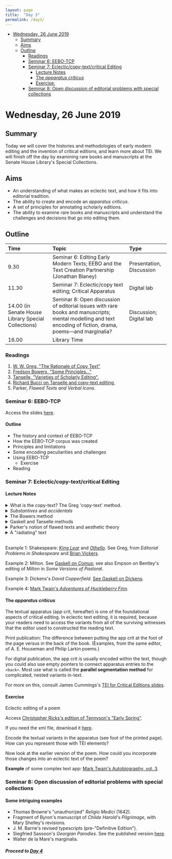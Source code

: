 ```yaml
---
layout: page
title:  "Day 3"
permalink: /day3/
---
```


<!-- TOC depthFrom:1 depthTo:6 withLinks:1 updateOnSave:1 orderedList:0-->

- [Wednesday, 26 June 2019](#wednesday-26-june-2019)
  - [Summary](#summary)
  - [Aims](#aims)
  - [Outline](#outline)
    - [Readings](#readings)
    - [Seminar 6: EEBO-TCP](#seminar-6-eebo-tcp)
    - [Seminar 7: Eclectic/copy-text/critical Editing](#seminar-7-eclecticcopy-textcritical-editing)
      - [Lecture Notes](#lecture-notes)
      - [The *apparatus criticus*](#the-apparatus-criticus)
      - [Exercise:](#exercise)
    - [Seminar 8: Open discussion of editorial problems with special collections](#seminar-8-open-discussion-of-editorial-problems-with-special-collections)

<!-- /TOC -->

# Wednesday, 26 June 2019

## Summary
Today we will cover the histories and methodologies of early modern editing and the invention of critical editions, and learn more about TEI. We will finish off the day by examining rare books and manuscripts at the Senate House Library's Special Collections.

## Aims

- An understanding of what makes an eclectic text, and how it fits into editorial tradition.
- The ability to create and encode an *apparatus criticus*.
- A set of principles for annotating scholarly editions.
- The ability to examine rare books and manuscripts and understand the challenges and decisions that go into editing them.

## Outline

Time | Topic | Type |
:----|:-----|:------|
9.30 | Seminar 6: Editing Early Modern Texts; EEBO and the Text Creation Partnership (Jonathan Blaney) | Presentation, Discussion |
11.30  | Seminar 7: Eclectic/copy text editing; Critical Apparatus | Digital lab |
14.00 (in Senate House Library Special Collections) | Seminar 8: Open discussion of editorial issues with rare books and manuscripts; mental modelling and text encoding of fiction, drama, poems––and marginalia? | Discussion; Digital lab |
16.00 | Library Time |


### Readings

1. [W. W. Greg, "The Rationale of Copy Text"](https://christopherohge.com/greg_rationale_copy-text.pdf)
2. [Fredson Bowers, "Some Principles..."](../readings/bowers_principles.pdf)
3. [Tanselle, "Varieties of Scholarly Editing".](../readings/tanselle_varieties_of_editing.pdf)
4. [Richard Bucci on Tanselle and copy-text editing.](https://christopherohge.com/bucci_on_tanselle_editing_without_copy-text.pdf)
5. Parker, *Flawed Texts and Verbal Icons*.

### Seminar 6: EEBO-TCP

Access the slides [here](eebo-tcp-talk.pdf).

#### Outline

- The history and context of EEBO-TCP
- How the EEBO-TCP corpus was created
- Principles and limitations
- Some encoding peculiarities and challenges
- Using EEBO-TCP
    - Exercise
- Reading

### Seminar 7: Eclectic/copy-text/critical Editing

#### Lecture Notes

<details><summary>What is the copy-text? The Greg 'copy-text' method.</summary>
<br />
<ul>Authorial intention. The goal with so-called "copy-text" editing is to reconstruct the text that comes closest to the author's final intentions.</ul>

<ul>This comes out of two general scenarios:
<br />
1. We have an autograph manuscript and a later printing of the work.
<br />
2. We do not have a manuscript but we have multiple versions of the printed work.</ul>

<ul>In either scenario, the editor choses as "copy text" the earliest version, or (in some rare cases) some other version that appears to be closest to the author's final intentions (see Stephen Crane's <em>Red Badge of Courage</em> as an example of that rare case). Copy text is the basis of your own edited text. Some editors call it the "base text".</ul>

<ul>What did Greg actually argue?<br />

The difference between manuscript-based classical scholarship to print-based editing (i.e. when no ms survives). What the more hasty devotees of the Lachmannian method "failed to understand, or at any rate sufficiently bear in mind, was that <em>authority is never absolute, but only relative</em>" (my emphasis).</ul>

<ul>"[T]he conception of 'copy-text' does not present itself to the classical and to the English editor in quite the same way; indeed, if I am right ... the classical theory of the 'best' or 'most authoritative' manuscript, whether it be held in a reasonable or in an obviously fallacious form, has really nothing to do with the English theory of 'copy-text' at all."</ul>

<ul>It's important to stress that Greg's ideas came out of the context of Renaissance literature, which presents a textual situation that is unique from, and requires different treatment than, more recent literature (i.e., from the nineteenth and twentieth century). (See also Donald Reiman's essay in Greetham.)</ul>

<ul>Authority and essence? "[W]e need to draw a distinction between the significant, or as I shall call 'substantive', readings of the text, those namely that affect the author's meaning or the <em>essence</em> of his expression, and others, such in general as spelling, punctuation, word-division, and the like, affecting mainly its formal presentation, which may be regarded as the accidents, or as I shall call them 'accidentals', of the text."</ul>

<ul>"This distinction is not arbitrary or theoretical, but has an immediate bearing on textual scholarship."</ul>

<ul>We only select a copy-text "on grounds of expediency."</ul>
</details>

<details>
<summary><em>Substantives</em> and <em>accidentals</em></summary>
<br />
<ul>The editor is advised to select <em>substantive</em> (meaningful words) readings from the first or most authoritative printing and the <em>accidentals</em> (punctuation, spelling, capitalisation) from the manuscript or first printed source.</ul>

<ul>Individual choice in choosing among variants, including "the all-important matter of the choice of copy-text".</ul>

<ul>The tyranny of the copy-text: the failure to use individual judgment on variants and to understand the substantive and accidental differences.</ul>

<ul>E.g. Marlowe's <em>Doctor Faustus</em>. The so-called <em>B-text</em> (1616 printing) was used as copy-text in F. S. Boas's now-outdated edition. He compared this to the <em>A-text</em> (1604 printing). Consider the opening line to Faustus's opening soliloquy:<br />
<br />
<em>A-text</em>: Bid <em>Oncaymaeon</em> farewell, <em>Galen</em> come... <br />
<em>B-text</em>: Bid <em>Oeconomy</em> farewell; and <em>Galen</em> come...
<br />
<br />
The name Oncaymaeon was misprinted from copies of the A-text in 1609 and 1611, and reflected in the <em>B-text</em>. But the meter was disrupted, so the <em>B-text</em> also features a semi-colon followed by "and". Boas emended the copy-text to reflect the correct spelling of the name but kept the additions of the semi-colon and the "and" before <em>Galen</em>. What would you do? Would you keep the semi-colon? (this shows that punctuation changes are not always 'accidentals'!)</ul>

<ul>We now know that it is unwise to privilege A or B. Both texts were published after Marlowe's death, and both involved the influence of many hands other than Marlowe. During Boas's and Greg's time, the assumption was simply that the A text was corrupt because it was shorter and had mistakes. But it now appears that both the A and B texts had corruptions.</ul>

<ul>Let's divert for a moment to consider Herman Melville's <em>Moby-Dick</em>. Ahab's soliloquy in Chapter 132, "The Symphony" includes an excellent textual editing puzzle: <br />
<br />
First American edition reads, "Is Ahab, Ahab?"<br />
First English edition reads: "Is it Ahab, Ahab?"
<br />
<br />

How can you chose?</ul>

<ul>Another example from Melville: Was it right for Hershel Parker to emend Melville's line in "Hawthorne and his Mosses" to the "sacred white doe" when the published version reads: "For in this world of lies, Truth is forced to fly like a *scared white doe* in the woodlands; and only by cunning glimpses will she reveal herself, as in Shakespeare and other masters of the great Art of Telling the Truth,--even though it be covertly, and by snatches" (my emphasis). The Northwestern-Newberry critical edition of Melville's Piazza Tales and Other Prose Pieces, edited by Harrison Hayford, Alma MacDougall, and Tanselle (1987), reads "scared white doe," but a new edition of the text, based on the manuscript, was undertaken by Hershel Parker as an appendix to the Second Norton Critical Edition of Moby-Dick (2002), and the Norton Anthology of American Literature has reprinted that text instead of the NN text.</ul>

<ul>Parker justifies the thinking (albeit "edgily") behind the emendation: that the relation of Truth to the sacred is more apt to Melville's other writings, despite the fact that Melville's wife had copied out the word "scared" in the manuscript (*Herman Melville: A Biography*, vol. 1, p. 897). He also notes Melville's own comment that the published text had some errors, and presumes that the "white doe" variant was among them</ul>

<ul>Back to Greg: the circumstances of editing English texts "make it necessary to adopt in formal matters the guidance of some particular early text. If several extant texts of a work form an ancestral series, the <em>earliest</em> will naturally be selected." But this is the straightforward case. The more difficult case comes with multiple authoritative texts: "then although it will be necessary to choose one of them as copy-text, and to follow it in accidentals, this copy-text can be allowed no over-riding or even preponderant authority so far as substantive readings are concerned." The choice of readings depend on the individual judgement of the editor as to "intrinsic merit, so long as by 'merit' we mean the likelihood of their being what the author wrote rather than their appeal to the individual taste of the editor."</ul>

<ul>Sometimes the choice of copy-text "is a matter of convenience rather than of principle". Nevertheless, some principles:
<br />
<br />
1. whether the original reading can be attributed to the author;
<br />
2. whether a later reading is one that the author assented to;
<br />
3. If the answer to (1) is no, then the later reading will be right.
<br />
4. If the answer to (1) is yes, and no to (2), then the original reading should be retained;
<br />
5. If the answers to both (1) and (2) are yes, then the later reading should be adopted.
<br />
<br />
Greg's pragmatism: "The fact is that cases of revision differ so greatly in circumstances and character that it seems impossible to lay down any hard and fast rule as to when an editor should take the original edition as his copy-text and when the revised reprint."</ul>

<ul>Yet: "All that can be said is that if the original be selected, then the author's corrections must be incorporated; and that if the reprint be selected, then the original reading must be restored when that of the reprint is due to unauthorized variation."</ul>

<ul>"My desire is rather to provoke discussion than to lay down the law".</ul>
</details>

<details><summary>The Bowers method</summary>
<br />
<ul>Bowers essentially stretches the argument to the context of nineteenth century editing. He accepts the authority of the manuscript, and that the default assumption of the editor is to privilege the manuscript over the printed source (if there is no evidence the author oversaw the printing, that is). Printing simply introduces too many errors and deviates from the author's wishes.</ul>
</details>

<details><summary>Gaskell and Tanselle methods</summary>
<br />
<ul>Gaskell's approach is to generally prioritise the first printed edition.</ul>
<ul>Tanselle's approach is rather pragmatic: are you more interested in the verbal messages in the work, or in the social forces that shaped it?</ul>
<ul>Returning to that texts of documents v. texts of works distinction: not only are they categorically different, but texts of documents may be "faulty witnesses" to the <em>intended work</em>. By accepting the text-as-document, the editor is binding themselves to historical contingencies that may be ultimately unintended.</ul>
<ul>Editors must negotiate whether their judgments are based on artefacts or "trained imagination." <em>Critical editing</em> involves the editor's decision to alter (even if slightly) what is evident in the text-as-document, and to create a new text-as-work through <em>recension</em>. What is that? It is the practice of reconstructing that text by choosing authoritative readings from multiple variants. This can often involve <em>conjectural emendations</em>, which alter the text based on a perceived right than on any reading from a surviving document.</ul>
<ul>"A copy-text is a text to fall back on when all else fails" ("Varieties," p. 23).</ul>
</details>

<details><summary>Parker's notion of flawed texts and aesthetic theory</summary>
<br />
<ul>Why do we think that authority ends with publication?</ul>
<ul>Authors are sometimes subjected to change (both internally and externally) in ways that clearly damage the text.</ul>
<ul>Parker posits that editors could use a combination of aesthetic and cognitive theory to understand the author's <em>original</em> intentions. This might sound like Bowers, but it is not quite the same.</ul>
</details>

<details><summary>A "radiating" text</summary>
<br />
<ul>Sometimes a text can only be established from copies of lost originals (more often the case with pre-Renaissance texts, but it still happens in the nineteenth century with, say, newspaper printings of lost manuscript texts of equal authority). A radiating text, first defined by Bowers, is the kind of text for which a copy-text is inappropriate because there is no evidentiary basis on which to determine the authority of multiple copies that "radiate" independently from a lost manuscript or typescript.</ul>
<ul>Bucci: Tanselle's recommendation to "move beyond" Greg's "often useful but nevertheless inherently restrictive concept" allows us to understand editorial problems more immediately, and with less technical prejudice.</ul>
</details>
<br />

Example 1: Shakespeare: [<em>King Lear</em>](../readings/greg-on-king-lear.pdf) and [<em>Othello</em>](../readings/greg-on-othello.pdf). See Greg, from *Editorial Problems in Shakespeare* and [Brian Vickers](https://www.the-tls.co.uk/articles/public/norton-new-oxford-shakespeare/).

Example 2: Milton. See [Gaskell on <em>Comus</em>](../readings/Gaskell_on_Milton.pdf); see also Empson on Bentley's editing of Milton in <em>Some Versions of Pastoral</em>.

Example 3: Dickens's <em>David Copperfield</em>. [See Gaskell on Dickens](../readings/Gaskell_on_Dickens.pdf).

Example 4: [Mark Twain's <em>Adventures of Huckleberry Finn</em>](http://www.marktwainproject.org/xtf/view?docId=works/MTDP10000.xml;chunk.id=laf858;toc.depth=1;toc.id=la0854;citations=;style=work;brand=mtp#X).

#### The *apparatus criticus*
The textual apparatus (app crit, hereafter) is one of the foundational aspects of critical editing. In eclectic text editing, it is required, because your readers need to access the variants from all of the surviving witnesses that the editor used to constructed the reading text.

Print publication: The difference between putting the app crit at the foot of the page versus in the back of the book. (Examples, from the same editor, of A. E. Houseman and Philip Larkin poems.)

For digital publication, the app crit is usually encoded within the text, though you could also use empty pointers to connect apparatus entries to the `<back>`. Most use what is called the **parallel segmentation method** for complicated, nested variants in-text.

For more on this, consult James Cummings's [TEI for Critical Editions slides](../TEI-critical-editions.pdf).  

#### Exercise

Eclectic editing of a poem

Access [Christopher Ricks's edition of Tennyson's "Early Spring"](../readings/tennyson_early-spring-Ricks-edition.pdf).

If you need the xml file, download it [here](../tennyson_early-spring.xml).

Encode the textual variants in the apparatus (see foot of the printed page). How can you represent those with TEI elements?

Now look at the earlier version of the poem. How could you incorporate those changes into an eclectic text of the poem?

**Example** of some complex text app: [Mark Twain's Autobiography, vol. 3](../MTDP10364.xml).

### Seminar 8: Open discussion of editorial problems with special collections

#### Some intriguing examples

- Thomas Browne's "unauthorized" *Religio Medici* (1642).
- Fragment of Byron's manuscript of *Childe Harold's Pilgrimage*, with Mary Shelley's revisions.
- J. M. Barrie's revised typescripts (pre-"Definitive Edition").
- Siegfried Sassoon's *Georgian Parodies*. See the published version [here](../readings/sassoon_fireflies_vanity_fair.pdf).
- Walter de la Mare's marginalia.


##### Proceed to [Day 4](5.day4.md)

